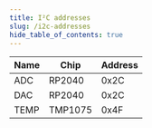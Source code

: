 ```yaml
---
title: I²C addresses
slug: /i2c-addresses
hide_table_of_contents: true
---
```


| Name | Chip     | Address |
|------|----------|---------|
| ADC  | RP2040   | 0x2C    |
| DAC  | RP2040   | 0x2C    |
| TEMP | TMP1075  | 0x4F    |